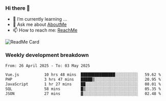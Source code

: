 ### Hi there 👋

- 🌱 I’m currently learning ...
- 💬 Ask me about [AboutMe](https://www.itzcy.com/about)
- 📫 How to reach me: [ReachMe](https://www.itzcy.com/about)

![ReadMe Card](https://github-readme-stats-ten-gilt.vercel.app/api?username=SuperChenYun&show_icons=true&title_color=fff&icon_color=79ff97&text_color=9f9f9f&bg_color=151515&hide_border=true)

### Weekly development breakdown
<!--START_SECTION:waka-->

```txt
From: 26 April 2025 - To: 03 May 2025

Vue.js           10 hrs 48 mins  ███████████████░░░░░░░░░░   59.62 %
PHP              3 hrs 47 mins   █████▒░░░░░░░░░░░░░░░░░░░   20.95 %
JavaScript       1 hr 27 mins    ██░░░░░░░░░░░░░░░░░░░░░░░   08.01 %
SQL              58 mins         █▒░░░░░░░░░░░░░░░░░░░░░░░   05.35 %
JSON             27 mins         ▓░░░░░░░░░░░░░░░░░░░░░░░░   02.48 %
```

<!--END_SECTION:waka-->
